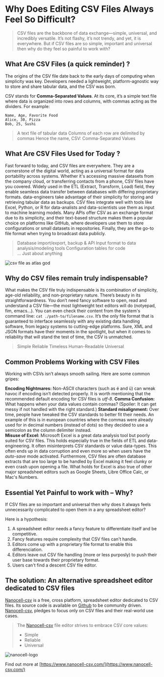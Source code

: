 <!-- https://www.nanocell-csv.com/img/meme/opening-a-large-csv-in-excel.webp -->

<!-- https://www.nanocell-csv.com/img/meme/csv-data-atlas-pillar.webp -->

# Why Does Editing CSV Files Always Feel So Difficult?

> CSV files are the backbone of data exchange—simple, universal, and incredibly versatile.  It’s not flashy, it’s not trendy, and yet, it is everywhere. But if CSV files are so simple, important and universal then why do they feel so painful to work with?

## What Are CSV Files (a quick reminder) ?

The origins of the CSV file date back to the early days of computing when simplicity was key. Developers needed a lightweight, platform-agnostic way to store and share tabular data, and the CSV was born. 

CSV stands for **Comma-Separated Values**. At its core, it’s a simple text file where data is organized into rows and columns, with commas acting as the dividers. For example:

```csv
Name, Age, Favorite Food
Alice, 30, Pizza
Bob, 25, Sushi
```

> A text file of tabular data
> Columns of each row are delimited by commas
> Hence the name, CSV: Comma-Separated Values

## What Are CSV Files Used for Today ?

Fast forward to today, and CSV files are everywhere. They are a cornerstone of the digital world, acting as a universal format for data portability across systems. Whether it's accessing massive datasets from the company cloud, or transferring contacts from a phone, CSV files have you covered. Widely used in the ETL (Extract, Transform, Load) field, they enable seamless data transfer between databases with differing proprietary formats. data-engineers take advantage of their simplicity for storing and retrieving tabular data as backups. CSV files integrate well with tools like Excel, Python, or R for data-analists and data-scientists use them as input to machine learning models. Many APIs offer CSV as an exchange format due to its simplicity, and their text-based structure makes them a popular choice on platforms like GitHub, where developers use them to store configurations or small datasets in repositories. Finally, they are the go-to file format when trying to broadcast data publicly. 
 
> Database import/export, backup & API 
> Input format to data analysis/modeling tools
> Configuration tables for code  
> ... Just about anything

![csv file as atlas god](https://www.nanocell-csv.com/img/meme/csv-data-atlas-pillar.webp)


## Why do CSV files remain truly indispensable?

What makes the CSV file truly indispensable is its combination of simplicity, age-old reliability, and non-proprietary nature. There’s beauty in its straightforwardness. You don’t need fancy software to open, read and understand a CSV file—the most lightweight text editors will do (notyepad, fim, emacs...). You can even check their content from the system's command line: `cat ./path-to/filename.csv`. It’s the only file format that is guaranteed to interface seamlessly with any existing data handling software, from legacy systems to cutting-edge platforms. Sure, XML and JSON formats have their moments in the spotlight, but when it comes to reliability that will stand the test of time, the CSV is unmatched.

> Simple
> Reliable
> Timeless 
> Human-Readable
> Universal

##  Common Problems Working with CSV Files

Working with CSVs isn’t always smooth sailing. Here are some common gripes:

**Encoding Nightmares:** Non-ASCII characters (such as é and ü) can wreak havoc if encoding isn’t detected properly. It is worth mentioning that the recommended default encoding for CSV files is *utf-8*.
**Comma Confusion:** What happens when your data values contain commas? (Spoiler: It can get messy if not handled with the right standard.)
**Standard misalignment:** Over time, people have tweaked the CSV standards to better fit their needs. An example of this is in european countries where the  commas were already used for in decimal numbers (instead of dots) so they decided to use a semicolon as the column delimiter instead.  
**Misuse of Excel:** Microsoft Excel is a great data analysis tool but poorly suited for CSV files. This holds especially true in the fields of ETL and data-engineering. It often misinterprets CSV standards or value data-types. This often ends up in data corruption and even more so when users have the *auto-save* mode activated. Furthermore, CSV files are often database extracts that are too large to be handled by Excel making it feel clunky or even crash upon opening a file. What holds for Excel is also true of other major spreadsheet editors such as Google Sheets, Libre Office Calc, or Mac's Numbers.


## Essential Yet Painful to work with – Why?

If CSV files are so important and universal then why does it always feels unnecessarily complicated to open them in a any spreadsheet editor?

Here is a hypothesis: 
1. A spreadsheet editor needs a fancy feature to differentiate itself and be competitive. 
2. Fancy features require complexity that CSV files can't handle.
3. Editors come up with a proprietary file format to enable this differenciation.
4. Editors leave out CSV file handling (more or less purposly) to push their user base towards their proprietary format.
5. Users can't find a descent CSV file editor.


## The solution: An alternative spreadsheet editor dedicated to CSV files

[Nanocell-csv](https://www.nanocell-csv.com/) is a free, cross platform, spreadsheet editor dedicated to CSV files. Its source code is available on [Github](https://github.com/CedricBonjour/nanocell-csv) to be community driven. [Nanocell-csv](https://www.nanocell-csv.com/), pledges to focus only on CSV files and their real-world use cases. 

> The [Nanocell-csv](https://www.nanocell-csv.com/) file editor strives to embrace CSV core values: 
> - Simple 
> - Reliable
> - Universal 

![nanocell-logo](https://www.nanocell-csv.com/img/screenshot/screenshot_light_logo.webp)

Find out more at [https://www.nanocell-csv.com/](https://www.nanocell-csv.com/)